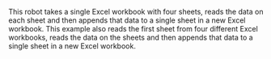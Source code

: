 This robot takes a single Excel workbook with four sheets, reads the data on each sheet and then appends that data to a single sheet in a new Excel workbook. This example also reads the first sheet from four different Excel workbooks, reads the data on the sheets and then appends that data to a single sheet in a new Excel workbook.
